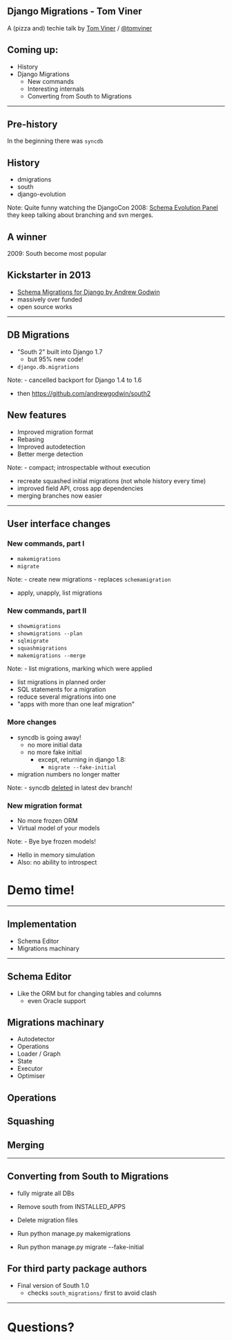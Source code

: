 ## Django Migrations - Tom Viner

A (pizza and) techie talk by [Tom Viner](http://tomviner.co.uk) /
[@tomviner](http://twitter.com/tomviner)


## Coming up:

- History
- Django Migrations
    - New commands
    - Interesting internals
    - Converting from South to Migrations

---

## Pre-history

In the beginning there was `syncdb`


## History

- dmigrations
- south
- django-evolution

Note: Quite funny watching the DjangoCon 2008: [Schema Evolution Panel](https://www.youtube.com/watch?v=VSq8m00p1FM)
they keep talking about branching and svn merges.


## A winner

2009: South become most popular


## Kickstarter in 2013

- [Schema Migrations for Django by Andrew Godwin](https://www.kickstarter.com/projects/andrewgodwin/schema-migrations-for-django)
- massively over funded
- open source works

---

## DB Migrations

- "South 2" built into Django 1.7
    - but 95% new code!
- `django.db.migrations`

Note: - cancelled backport for Django 1.4 to 1.6
- then https://github.com/andrewgodwin/south2


## New features

- Improved migration format
- Rebasing
- Improved autodetection
- Better merge detection

Note: - compact; introspectable without execution
- recreate squashed initial migrations (not whole history every time)
- improved field API, cross app dependencies
- merging branches now easier

---

## User interface changes


### New commands, part I

- `makemigrations`
- `migrate`

Note: - create new migrations
    - replaces `schemamigration`
- apply, unapply, list migrations


### New commands, part II

- `showmigrations`
- `showmigrations --plan`
- `sqlmigrate`
- `squashmigrations`
- `makemigrations --merge`

Note: - list migrations, marking which were applied
- list migrations in planned order
- SQL statements for a migration
- reduce several migrations into one
- "apps with more than one leaf migration"


### More changes

- syncdb is going away!
    - no more initial data
    - no more fake initial
        - except, returning  in django 1.8:
           - `migrate --fake-initial`
- migration numbers no longer matter

Note: - syncdb [deleted](https://github.com/django/django/commit/f6463bb38) in latest dev branch!


### New migration format

- No more frozen ORM
- Virtual model of your models


<!-- --- data-background="css/mformat.png" -->

Note: - Bye bye frozen models!
- Hello in memory simulation
- Also: no ability to introspect


# Demo time!

---

## Implementation

- Schema Editor
- Migrations machinary

---

## Schema Editor

- Like the ORM but for changing tables and columns
    - even Oracle support


<!-- --- data-background="css/sc_ed.png" -->


<!-- --- data-background="css/schema_editor.png" -->


## Migrations machinary

- Autodetector
- Operations
- Loader / Graph
- State
- Executor
- Optimiser


## Operations


<!-- --- data-background="css/load_fix.png" -->


## Squashing


## Merging


---

## Converting from South to Migrations

- fully migrate all DBs
<!-- -- class="fragment" -->
- Remove south from INSTALLED_APPS
<!-- -- class="fragment" -->
- Delete migration files
<!-- -- class="fragment" -->
- Run python manage.py makemigrations
<!-- -- class="fragment" -->
- Run python manage.py migrate --fake-initial
<!-- -- class="fragment" -->


## For third party package authors

- Final version of South 1.0
    - checks `south_migrations/` first to avoid clash

---

# Questions?